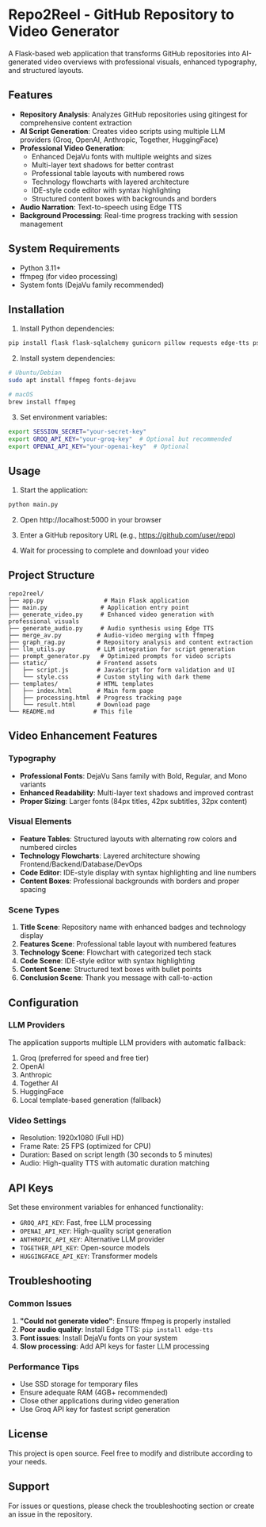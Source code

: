 # Repo2Reel - GitHub Repository to Video Generator

A Flask-based web application that transforms GitHub repositories into AI-generated video overviews with professional visuals, enhanced typography, and structured layouts.

## Features

- **Repository Analysis**: Analyzes GitHub repositories using gitingest for comprehensive content extraction
- **AI Script Generation**: Creates video scripts using multiple LLM providers (Groq, OpenAI, Anthropic, Together, HuggingFace)
- **Professional Video Generation**: 
  - Enhanced DejaVu fonts with multiple weights and sizes
  - Multi-layer text shadows for better contrast
  - Professional table layouts with numbered rows
  - Technology flowcharts with layered architecture
  - IDE-style code editor with syntax highlighting
  - Structured content boxes with backgrounds and borders
- **Audio Narration**: Text-to-speech using Edge TTS
- **Background Processing**: Real-time progress tracking with session management

## System Requirements

- Python 3.11+
- ffmpeg (for video processing)
- System fonts (DejaVu family recommended)

## Installation

1. Install Python dependencies:
```bash
pip install flask flask-sqlalchemy gunicorn pillow requests edge-tts psycopg2-binary werkzeug email-validator
```

2. Install system dependencies:
```bash
# Ubuntu/Debian
sudo apt install ffmpeg fonts-dejavu

# macOS
brew install ffmpeg
```

3. Set environment variables:
```bash
export SESSION_SECRET="your-secret-key"
export GROQ_API_KEY="your-groq-key"  # Optional but recommended
export OPENAI_API_KEY="your-openai-key"  # Optional
```

## Usage

1. Start the application:
```bash
python main.py
```

2. Open http://localhost:5000 in your browser

3. Enter a GitHub repository URL (e.g., https://github.com/user/repo)

4. Wait for processing to complete and download your video

## Project Structure

```
repo2reel/
├── app.py                 # Main Flask application
├── main.py               # Application entry point
├── generate_video.py     # Enhanced video generation with professional visuals
├── generate_audio.py     # Audio synthesis using Edge TTS
├── merge_av.py          # Audio-video merging with ffmpeg
├── graph_rag.py         # Repository analysis and content extraction
├── llm_utils.py         # LLM integration for script generation
├── prompt_generator.py   # Optimized prompts for video scripts
├── static/              # Frontend assets
│   ├── script.js        # JavaScript for form validation and UI
│   └── style.css        # Custom styling with dark theme
├── templates/           # HTML templates
│   ├── index.html       # Main form page
│   ├── processing.html  # Progress tracking page
│   └── result.html      # Download page
└── README.md           # This file
```

## Video Enhancement Features

### Typography
- **Professional Fonts**: DejaVu Sans family with Bold, Regular, and Mono variants
- **Enhanced Readability**: Multi-layer text shadows and improved contrast
- **Proper Sizing**: Larger fonts (84px titles, 42px subtitles, 32px content)

### Visual Elements
- **Feature Tables**: Structured layouts with alternating row colors and numbered circles
- **Technology Flowcharts**: Layered architecture showing Frontend/Backend/Database/DevOps
- **Code Editor**: IDE-style display with syntax highlighting and line numbers
- **Content Boxes**: Professional backgrounds with borders and proper spacing

### Scene Types
1. **Title Scene**: Repository name with enhanced badges and technology display
2. **Features Scene**: Professional table layout with numbered features
3. **Technology Scene**: Flowchart with categorized tech stack
4. **Code Scene**: IDE-style editor with syntax highlighting
5. **Content Scene**: Structured text boxes with bullet points
6. **Conclusion Scene**: Thank you message with call-to-action

## Configuration

### LLM Providers
The application supports multiple LLM providers with automatic fallback:
1. Groq (preferred for speed and free tier)
2. OpenAI
3. Anthropic
4. Together AI
5. HuggingFace
6. Local template-based generation (fallback)

### Video Settings
- Resolution: 1920x1080 (Full HD)
- Frame Rate: 25 FPS (optimized for CPU)
- Duration: Based on script length (30 seconds to 5 minutes)
- Audio: High-quality TTS with automatic duration matching

## API Keys

Set these environment variables for enhanced functionality:
- `GROQ_API_KEY`: Fast, free LLM processing
- `OPENAI_API_KEY`: High-quality script generation
- `ANTHROPIC_API_KEY`: Alternative LLM provider
- `TOGETHER_API_KEY`: Open-source models
- `HUGGINGFACE_API_KEY`: Transformer models

## Troubleshooting

### Common Issues
1. **"Could not generate video"**: Ensure ffmpeg is properly installed
2. **Poor audio quality**: Install Edge TTS: `pip install edge-tts`
3. **Font issues**: Install DejaVu fonts on your system
4. **Slow processing**: Add API keys for faster LLM processing

### Performance Tips
- Use SSD storage for temporary files
- Ensure adequate RAM (4GB+ recommended)
- Close other applications during video generation
- Use Groq API key for fastest script generation

## License

This project is open source. Feel free to modify and distribute according to your needs.

## Support

For issues or questions, please check the troubleshooting section or create an issue in the repository.